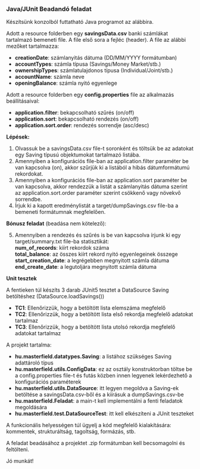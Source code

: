 ### Java/JUnit Beadandó feladat

Készítsünk konzolból futtatható Java programot az alábbira.

Adott a resource folderben egy **savingsData.csv** banki számlákat tartalmazó bemeneti file.
A file első sora a fejléc (header).
A file az alábbi mezőket tartalmazza:

- **creationDate**: számlanyitás dátuma (DD/MM/YYYY formátumban)
- **accountTypes**: számla típusa (Savings/Money Market/stb.)
- **ownershipTypes**: számlatulajdonos típusa (Individual/Joint/stb.)
- **accountName**: számla neve
- **openingBalance**: számla nyitó egyenlege

Adott a resource folderben egy **config.properties** file az alkalmazás beállításaival:

- **application.filter**: bekapcsolható szűrés (on/off)
- **application.sort**: bekapcsolható rendezés (on/off)
- **application.sort.order**: rendezés sorrendje (asc/desc)

**Lépések:**

1) Olvassuk be a savingsData.csv file-t soronként és töltsük be az adatokat egy Saving típusú objektumokat tartalmazó
   listába.
2) Amennyiben a konfigurációs file-ban az application.filter paraméter be van kapcsolva (on), akkor szűrjük ki a
   listából a
   hibás dátumformátumú rekordokat.
3) Amennyiben a konfigurációs file-ban az application.sort paraméter be van kapcsolva, akkor rendezzük a listát a
   számlanyitás dátuma szerint az application.sort.order paraméter szerint csökkenő vagy növekvő sorrendbe.
4) Írjuk ki a kapott eredménylistát a target/dumpSavings.csv file-ba a bemeneti formátumnak megfelelően.

**Bónusz feladat** (beadása nem kötelező):

5) Amennyiben a rendezés és szűrés is be van kapcsolva írjunk ki egy target/summary.txt file-ba statisztikát:  
   **num_of_records**: kiírt rekordok száma  
   **total_balance**: az összes kiírt rekord nyitó egyenlegeinek összege  
   **start_creation_date**: a legrégebben megnyitott számla dátuma  
   **end_create_date**: a legutoljára megnyitott számla dátuma

**Unit tesztek**

A fentieken túl készíts 3 darab JUnit5 tesztet a DataSource Saving betöltéshez (DataSource.loadSavings())

- **TC1**: Ellenőrizzük, hogy a betöltött lista elemszáma megfelelő
- **TC2**: Ellenőrizzük, hogy a betöltött lista első rekordja megfelelő adatokat tartalmaz
- **TC3**: Ellenőrizzük, hogy a betöltött lista utolsó rekordja megfelelő adatokat tartalmaz

A projekt tartalma:

- **hu.masterfield.datatypes.Saving**: a listához szükséges Saving adattároló típus
- **hu.masterfield.utils.ConfigData**: ez az osztály konstruktorban töltse be a config.properties file-t és futás közben
  innen legyenek lekérdezhető a konfigurációs paraméterek
- **hu.masterfield.utils.DataSource**: itt legyen megoldva a Saving-ek betöltése a savingsData.csv-ből és a kiírásuk a
  dumpSavings.csv-be
- **hu.masterfield.Feladat**: a main-t kell implementálni a fenti feladatok megoldására
- **hu.masterfield.test.DataSourceTest**: itt kell elkészíteni a JUnit teszteket

A funkcionális helyességen túl ügyelj a kód megfelelő kialakítására: kommentek, strukturáltság, tagoltság, formázás,
stb.

A feladat beadásához a projektet .zip formátumban kell becsomagolni és feltölteni.

Jó munkát!